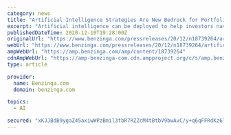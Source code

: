 ```yaml
---
category: news
title: "Artificial Intelligence Strategies Are New Bedrock for Portfolio Management"
excerpt: "Artificial intelligence can be deployed to help investors navigate the post-coronavirus backdrop. Whereas popular"
publishedDateTime: 2020-12-10T19:28:00Z
originalUrl: "https://www.benzinga.com/pressreleases/20/12/n18739264/artificial-intelligence-strategies-are-new-bedrock-for-portfolio-management"
webUrl: "https://www.benzinga.com/pressreleases/20/12/n18739264/artificial-intelligence-strategies-are-new-bedrock-for-portfolio-management"
ampWebUrl: "https://amp.benzinga.com/amp/content/18739264"
cdnAmpWebUrl: "https://amp-benzinga-com.cdn.ampproject.org/c/s/amp.benzinga.com/amp/content/18739264"
type: article

provider:
  name: Benzinga.com
  domain: benzinga.com

topics:
  - AI

secured: "xKJJBdB9ygaZ45axiwWPzBmil3tbR7RZZcM4tBtbV9bwAvC/y+q6qFFRdKz6lMLtEcOwYBnO31CeffsilIcDuEbj6bwUWE2fXz+zF89IF6LXDPLW8zmH8MjFRHH7GWinCbzpqsGFrENLo+CUeyxiRDhC8wNHROHvWXyk9eRZ6vUbXn1sgsc+LrE4BuNWdpbXbj3qgjGTtOio1yMeRjLcT3SA9nPGs3cg6wEK0/zMu11o7G1hcJ8VS+CKQFmasyBYDZuys76dFkVKl5HvzGYJ74zwhWXTev10PEO208n8gsLDvuJewXOxaOoQx5KPh7LTaZSN9FunoLggIGpIzEO5Ea6GJ1euIx6za7OiBkUDobk=;7yr54VvWWW6x2CR4wmBbtg=="
---
```


